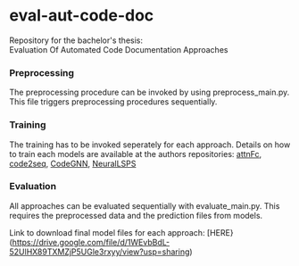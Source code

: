 # eval-aut-code-doc
Repository for the bachelor's thesis:\
Evaluation Of Automated Code Documentation Approaches
  
  
  
  ### Preprocessing
  The preprocessing procedure can be invoked by using preprocess_main.py. This file triggers preprocessing procedures sequentially. 
  
  ### Training 
  The training has to be invoked seperately for each approach. Details on how to train each models are available at the authors repositories:
  [attnFc](https://github.com/Attn-to-FC/Attn-to-FC), [code2seq](https://github.com/tech-srl/code2seq), [CodeGNN](https://github.com/acleclair/ICPC2020_GNN), [NeuralLSPS](https://github.com/mcmillco/funcom)
  
  ### Evaluation
  All approaches can be evaluated sequentially with evaluate_main.py. This requires the preprocessed data and the prediction files from models.
  
Link to download final model files for each approach: [HERE}(https://drive.google.com/file/d/1WEvbBdL-52UlHX89TXMZjP5UGle3rxyy/view?usp=sharing) 
